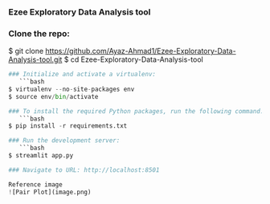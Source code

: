 ### Ezee Exploratory Data Analysis tool

### Clone the repo:
$ git clone https://github.com/Ayaz-Ahmad1/Ezee-Exploratory-Data-Analysis-tool.git
$ cd Ezee-Exploratory-Data-Analysis-tool
```python
### Initialize and activate a virtualenv:
   ```bash
$ virtualenv --no-site-packages env
$ source env/bin/activate

### To install the required Python packages, run the following command:
   ```bash
$ pip install -r requirements.txt

### Run the development server:
   ```bash
$ streamlit app.py

### Navigate to URL: http://localhost:8501

Reference image
![Pair Plot](image.png)

